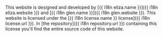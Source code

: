 This website is designed and developed by [{{ i18n eliza.name }}]({{ i18n eliza.website }})
and [{{ i18n glen.name }}]({{ i18n glen.website }}).
This website is licensed under the
[{{ i18n license.name }} license]({{ i18n license.url }}).
In [the repository]({{ i18n repository.url }}) containing this license
you'll find the entire source code of this website.